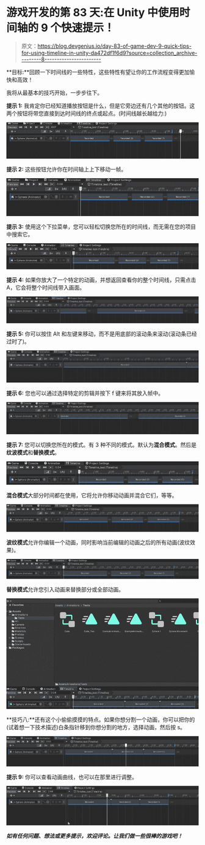 # 游戏开发的第 83 天:在 Unity 中使用时间轴的 9 个快速提示！

> 原文：<https://blog.devgenius.io/day-83-of-game-dev-9-quick-tips-for-using-timeline-in-unity-da472df1f6d9?source=collection_archive---------8----------------------->

**目标:**回顾一下时间线的一些特性，这些特性有望让你的工作流程变得更加愉快和高效！

我将从最基本的技巧开始，一步步往下。

**提示 1:** 我肯定你已经知道播放按钮是什么，但是它旁边还有几个其他的按钮。这两个按钮将带您直接到达时间线的终点或起点。(时间线越长越给力:)

![](img/5b4fc8666db2d791dfecd98bd64d6d35.png)

**提示 2:** 这些按钮允许你在时间轴上上下移动一帧。

![](img/2c51c8eb6cd54c2dc4a797257f8bfd9d.png)

**提示 3:** 使用这个下拉菜单，您可以轻松切换您所在的时间线，而无需在您的项目中搜索它。

![](img/f1c7ff2146c04dc68f25a5ca81941d80.png)

**提示 4:** 如果你放大了一个特定的动画，并想返回查看你的整个时间线，只需点击 A，它会将整个时间线带入画面。

![](img/c8e0f92fa109db58f50a7f2400e8ab8a.png)

**提示 5:** 你可以按住 Alt 和左键来移动，而不是用底部的滚动条来滚动(滚动条已经过时了)。

![](img/2bd45be5a6aecb6cb4dfbd65d345cfab.png)

**提示 6:** 您也可以通过选择特定的剪辑并按下 f 键来将其放入帧中。

![](img/62431c8a7b02d1586577a023cf814e9e.png)

**提示 7:** 您可以切换您所在的模式。有 3 种不同的模式。默认为**混合模式**。然后是**纹波模式**和**替换模式**。

![](img/69b2f41ed670ea23801d2f71358fe879.png)

**混合模式**大部分时间都在使用，它将允许你移动动画并混合它们，等等。

![](img/56eea6f8515a59c9dfade04b48f7bce2.png)

**波纹模式**允许你编辑一个动画，同时影响当前编辑的动画之后的所有动画(波纹效果)。

![](img/7a0f849c38f71efa3a1b023522ee99e1.png)

**替换模式**允许您引入动画来替换部分或全部动画。

![](img/de07f76788c983fd7fa861dae6795d67.png)

**技巧八:**还有这个小偷偷摸摸的特点。如果你想分割一个动画，你可以把你的(试着想一下技术描述)白条指针移到你想分割的地方，选择动画，然后按 s。

![](img/84558ecbd7c47d066692d079f653c899.png)

**提示 9:** 你可以查看动画曲线，也可以在那里进行调整。

![](img/836ea701155e4a789b0e998aa8adbd56.png)

***如有任何问题、想法或更多提示，欢迎评论。让我们做一些很棒的游戏吧！***